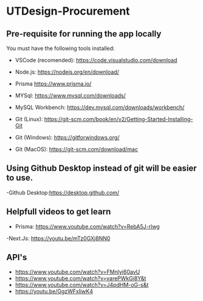 # UTDesign-Procurement
## Pre-requisite for running the app locally
You must have the following tools installed:
- VSCode (recomended): https://code.visualstudio.com/download
- Node.js: https://nodejs.org/en/download/
- Prisma https://www.prisma.io/
- MYSql: https://www.mysql.com/downloads/

- MySQL Workbench: https://dev.mysql.com/downloads/workbench/
- Git (Linux): https://git-scm.com/book/en/v2/Getting-Started-Installing-Git
- Git (Windows): https://gitforwindows.org/
- Git (MacOS): https://git-scm.com/download/mac


## Using Github Desktop instead of git will be easier to use. 
-Github Desktop:https://desktop.github.com/ 

## Helpfull videos to get learn
- Prisma: https://www.youtube.com/watch?v=RebA5J-rlwg

-Next.Js:  https://youtu.be/mTz0GXj8NN0

## API's
  
- https://www.youtube.com/watch?v=FMnlyi60avU
- https://www.youtube.com/watch?v=varePWkGi8Y&t
-  https://www.youtube.com/watch?v=J4pdHM-oG-s&t
-  https://youtu.be/GgzWFxIiwK4
 
   
  
